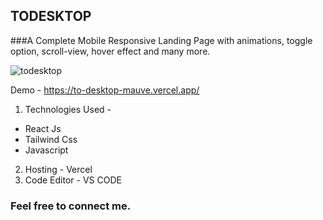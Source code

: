 ## TODESKTOP

###A Complete Mobile Responsive Landing Page with animations, toggle option, scroll-view, hover effect and many more.

![todesktop](https://github.com/user-attachments/assets/12c9b4fa-dcdb-48f9-a07f-002e6f0e9539)

Demo - https://to-desktop-mauve.vercel.app/

1. Technologies Used - 
- React Js
- Tailwind Css
- Javascript

2. Hosting - Vercel
3. Code Editor - VS CODE

### Feel free to connect me.

